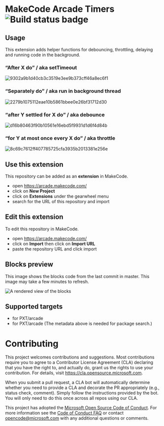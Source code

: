 # MakeCode Arcade Timers ![Build status badge](https://github.com/microsoft/arcade-timers/workflows/MakeCode/badge.svg)

## Usage

This extension adds helper functions for debouncing, throttling, delaying and running code in the background.

### “After X do” / aka setTimeout

![9302a9b1d40cb3c3519e3ee9b373cff46a8ec6f1](https://user-images.githubusercontent.com/6453828/90668526-10a23080-e205-11ea-90a6-61de42c24745.gif)

### “Separately do” / aka run in background thread

![2279b1075112eae10b5861bbee0e26bf31712d30](https://user-images.githubusercontent.com/6453828/90668527-11d35d80-e205-11ea-91a5-2504873a3a8d.gif)

### “after Y settled for X do” / aka debounce

![d16b80463f90b10561e16ebd5f9931d1d6f4d84b](https://user-images.githubusercontent.com/6453828/90668533-13048a80-e205-11ea-97ed-5db7e795de58.gif)

### “for Y at most once every X do” / aka throttle

![8c69c7612ff407785725cfa3935b2013381e256e](https://user-images.githubusercontent.com/6453828/90668535-1435b780-e205-11ea-9b57-9814f1d6f5f7.gif)


## Use this extension

This repository can be added as an **extension** in MakeCode.

* open https://arcade.makecode.com/
* click on **New Project**
* click on **Extensions** under the gearwheel menu
* search for the URL of this repository and import

## Edit this extension

To edit this repository in MakeCode.

* open https://arcade.makecode.com/
* click on **Import** then click on **Import URL**
* paste the repository URL and click import

## Blocks preview

This image shows the blocks code from the last commit in master.
This image may take a few minutes to refresh.

![A rendered view of the blocks](https://github.com/microsoft/arcade-timers/raw/master/.makecode/blocks.png)

## Supported targets

* for PXT/arcade
* for PXT/arcade
(The metadata above is needed for package search.)

# Contributing

This project welcomes contributions and suggestions.  Most contributions require you to agree to a
Contributor License Agreement (CLA) declaring that you have the right to, and actually do, grant us
the rights to use your contribution. For details, visit https://cla.opensource.microsoft.com.

When you submit a pull request, a CLA bot will automatically determine whether you need to provide
a CLA and decorate the PR appropriately (e.g., status check, comment). Simply follow the instructions
provided by the bot. You will only need to do this once across all repos using our CLA.

This project has adopted the [Microsoft Open Source Code of Conduct](https://opensource.microsoft.com/codeofconduct/).
For more information see the [Code of Conduct FAQ](https://opensource.microsoft.com/codeofconduct/faq/) or
contact [opencode@microsoft.com](mailto:opencode@microsoft.com) with any additional questions or comments.
